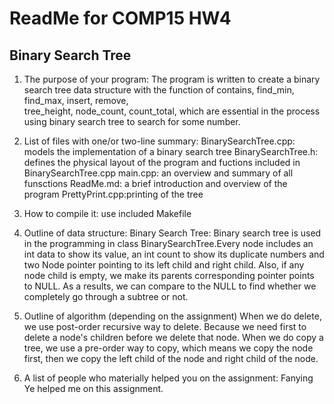 # ReadMe for COMP15 HW4
## Binary Search Tree

1.  The purpose of your program: 
    The program is written to create a binary search tree data structure 
    with the function of contains, find_min, find_max, insert, remove,  
    tree_height, node_count, count_total, which are essential in the 
    process using binary search tree to search for some number.

2.  List of files with one/or two-line summary:
    BinarySearchTree.cpp: models the implementation of a binary search 
    tree 
    BinarySearchTree.h: defines the physical layout of the program and 
    fuctions included in BinarySearchTree.cpp
    main.cpp: an overview and summary of all funsctions
    ReadMe.md: a brief introduction and overview of the program
    PrettyPrint.cpp:printing of the tree

3.  How to compile it: 
    use included Makefile

4.  Outline of data structure: 
    Binary Search Tree: Binary search tree is used in the programming in 
    class BinarySearchTree.Every node includes an int data to show its 
    value, an int count to show its duplicate numbers and two Node pointer 
    pointing to its left child and right child. Also, if any node child 
    is empty, we make its parents corresponding pointer points to NULL. 
    As a results, we can compare to the NULL to find whether we 
    completely go through a subtree or not.
	 
5.  Outline of algorithm (depending on the assignment)
    When we do delete, we use post-order recursive way to delete. Because 
    we need first to delete a node's children before we delete that node. 
    When we do copy a tree, we use a pre-order way to copy, which means we 
    copy the node first, then we copy the left child of the node and right 
    child of the node.

6.  A list of people who materially helped you on the assignment: 
    Fanying Ye helped me on this assignment. 